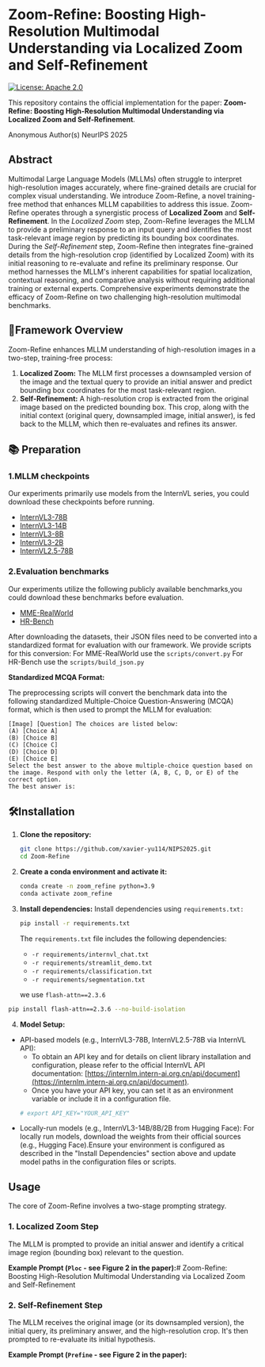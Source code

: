 # Zoom-Refine: Boosting High-Resolution Multimodal Understanding via Localized Zoom and Self-Refinement

[![License: Apache 2.0](https://img.shields.io/badge/License-Apache_2.0-blue.svg)](https://opensource.org/licenses/Apache-2.0) 

This repository contains the official implementation for the paper: **Zoom-Refine: Boosting High-Resolution Multimodal Understanding via Localized Zoom and Self-Refinement**.

Anonymous Author(s)
NeurIPS 2025 

## Abstract

Multimodal Large Language Models (MLLMs) often struggle to interpret high-resolution images accurately, where fine-grained details are crucial for complex visual understanding. We introduce Zoom-Refine, a novel training-free method that enhances MLLM capabilities to address this issue. Zoom-Refine operates through a synergistic process of **Localized Zoom** and **Self-Refinement**. In the *Localized Zoom* step, Zoom-Refine leverages the MLLM to provide a preliminary response to an input query and identifies the most task-relevant image region by predicting its bounding box coordinates. During the *Self-Refinement* step, Zoom-Refine then integrates fine-grained details from the high-resolution crop (identified by Localized Zoom) with its initial reasoning to re-evaluate and refine its preliminary response. Our method harnesses the MLLM's inherent capabilities for spatial localization, contextual reasoning, and comparative analysis without requiring additional training or external experts. Comprehensive experiments demonstrate the efficacy of Zoom-Refine on two challenging high-resolution multimodal benchmarks.

## 👀Framework Overview

Zoom-Refine enhances MLLM understanding of high-resolution images in a two-step, training-free process:

1.  **Localized Zoom:** The MLLM first processes a downsampled version of the image and the textual query to provide an initial answer and predict bounding box coordinates for the most task-relevant region.
2.  **Self-Refinement:** A high-resolution crop is extracted from the original image based on the predicted bounding box. This crop, along with the initial context (original query, downsampled image, initial answer), is fed back to the MLLM, which then re-evaluates and refines its answer.


## 📚 Preparation
### 1.MLLM checkpoints
Our experiments primarily use models from the InternVL series, you could download these checkpoints before running.
* [InternVL3-78B](https://huggingface.co/OpenGVLab/InternVL3-78B)
* [InternVL3-14B](https://huggingface.co/OpenGVLab/InternVL3-14B)
* [InternVL3-8B](https://huggingface.co/OpenGVLab/InternVL3-8B)
* [InternVL3-2B](https://huggingface.co/OpenGVLab/InternVL3-2B)
* [InternVL2.5-78B](https://huggingface.co/OpenGVLab/InternVL2_5-78B)

### 2.Evaluation benchmarks
Our experiments utilize the following publicly available benchmarks,you could download these benchmarks before evaluation.
* [MME-RealWorld](https://huggingface.co/datasets/yifanzhang114/MME-RealWorld)
* [HR-Bench](https://huggingface.co/datasets/DreamMr/HR-Bench)

After downloading the datasets, their JSON files need to be converted into a standardized format for evaluation with our framework. We provide scripts for this conversion:
For MME-RealWorld use the `scripts/convert.py`
For HR-Bench use the `scripts/build_json.py`

**Standardized MCQA Format:**

The preprocessing scripts will convert the benchmark data into the following standardized Multiple-Choice Question-Answering (MCQA) format, which is then used to prompt the MLLM for evaluation:
```
[Image] [Question] The choices are listed below:
(A) [Choice A]
(B) [Choice B]
(C) [Choice C]
(D) [Choice D]
(E) [Choice E]
Select the best answer to the above multiple-choice question based on the image. Respond with only the letter (A, B, C, D, or E) of the correct option. 
The best answer is:
```
## 🛠️Installation

1.  **Clone the repository:**
    ```bash
    git clone https://github.com/xavier-yu114/NIPS2025.git
    cd Zoom-Refine
    ```

2.  **Create a conda environment and activate it:**
    ```bash
    conda create -n zoom_refine python=3.9 
    conda activate zoom_refine
    ```

3.  **Install dependencies:**
    Install dependencies using `requirements.txt:`
    ```bash
    pip install -r requirements.txt
    ```
    The `requirements.txt` file includes the following dependencies:
    - `-r requirements/internvl_chat.txt`
    - `-r requirements/streamlit_demo.txt`
    - `-r requirements/classification.txt`
    - `-r requirements/segmentation.txt`

    we use  `flash-attn==2.3.6`

  ```bash
  pip install flash-attn==2.3.6 --no-build-isolation
  ```

4.  **Model Setup:**    
*   API-based models (e.g., InternVL3-78B, InternVL2.5-78B via InternVL API):
    *   To obtain an API key and for details on client library installation and configuration, please refer to the official InternVL API documentation: [https://internlm.intern-ai.org.cn/api/document](https://internlm.intern-ai.org.cn/api/document).
    *   Once you have your API key, you can set it as an environment variable or include it in a configuration file.
      ```bash
      # export API_KEY="YOUR_API_KEY"
      ```
*   Locally-run models (e.g., InternVL3-14B/8B/2B from Hugging Face):
    For locally run models, download the weights from their official sources (e.g., Hugging Face).Ensure your environment is configured as described in the "Install Dependencies" section above and update model paths in the configuration files or scripts.

## Usage

The core of Zoom-Refine involves a two-stage prompting strategy.

### 1. Localized Zoom Step

The MLLM is prompted to provide an initial answer and identify a critical image region (bounding box) relevant to the question.

**Example Prompt (`Ploc` - see Figure 2 in the paper):**# Zoom-Refine: Boosting High-Resolution Multimodal Understanding via Localized Zoom and Self-Refinement

### 2. Self-Refinement Step

The MLLM receives the original image (or its downsampled version), the initial query, its preliminary answer, and the high-resolution crop. It's then prompted to re-evaluate its initial hypothesis.

**Example Prompt (`Prefine` - see Figure 2 in the paper):**
